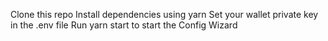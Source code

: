 Clone this repo
Install dependencies using yarn
Set your wallet private key in the .env file
Run yarn start to start the Config Wizard
